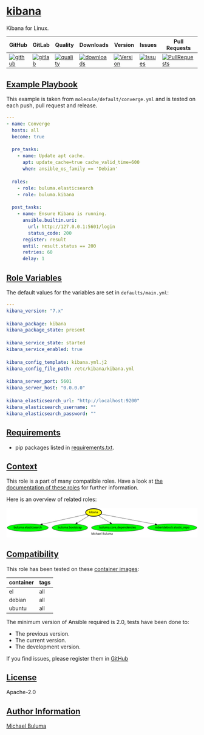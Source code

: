 # [kibana](#kibana)

Kibana for Linux.

|GitHub|GitLab|Quality|Downloads|Version|Issues|Pull Requests|
|------|------|-------|---------|-------|------|-------------|
|[![github](https://github.com/buluma/ansible-role-kibana/workflows/Ansible%20Molecule/badge.svg)](https://github.com/buluma/ansible-role-kibana/actions)|[![gitlab](https://gitlab.com/buluma/ansible-role-kibana/badges/master/pipeline.svg)](https://gitlab.com/buluma/ansible-role-kibana)|[![quality](https://img.shields.io/ansible/quality/54764)](https://galaxy.ansible.com/buluma/kibana)|[![downloads](https://img.shields.io/ansible/role/d/54764)](https://galaxy.ansible.com/buluma/kibana)|[![Version](https://img.shields.io/github/release/buluma/ansible-role-kibana.svg)](https://github.com/buluma/ansible-role-kibana/releases/)|[![Issues](https://img.shields.io/github/issues/buluma/ansible-role-kibana.svg)](https://github.com/buluma/ansible-role-kibana/issues/)|[![PullRequests](https://img.shields.io/github/issues-pr-closed-raw/buluma/ansible-role-kibana.svg)](https://github.com/buluma/ansible-role-kibana/pulls/)|

## [Example Playbook](#example-playbook)

This example is taken from `molecule/default/converge.yml` and is tested on each push, pull request and release.
```yaml
---
- name: Converge
  hosts: all
  become: true

  pre_tasks:
    - name: Update apt cache.
      apt: update_cache=true cache_valid_time=600
      when: ansible_os_family == 'Debian'

  roles:
    - role: buluma.elasticsearch
    - role: buluma.kibana

  post_tasks:
    - name: Ensure Kibana is running.
      ansible.builtin.uri:
        url: http://127.0.0.1:5601/login
        status_code: 200
      register: result
      until: result.status == 200
      retries: 60
      delay: 1
```


## [Role Variables](#role-variables)

The default values for the variables are set in `defaults/main.yml`:
```yaml
---
kibana_version: "7.x"

kibana_package: kibana
kibana_package_state: present

kibana_service_state: started
kibana_service_enabled: true

kibana_config_template: kibana.yml.j2
kibana_config_file_path: /etc/kibana/kibana.yml

kibana_server_port: 5601
kibana_server_host: "0.0.0.0"

kibana_elasticsearch_url: "http://localhost:9200"
kibana_elasticsearch_username: ""
kibana_elasticsearch_password: ""
```

## [Requirements](#requirements)

- pip packages listed in [requirements.txt](https://github.com/buluma/ansible-role-kibana/blob/main/requirements.txt).


## [Context](#context)

This role is a part of many compatible roles. Have a look at [the documentation of these roles](https://buluma.co.ke/) for further information.

Here is an overview of related roles:

![dependencies](https://raw.githubusercontent.com/buluma/ansible-role-kibana/png/requirements.png "Dependencies")

## [Compatibility](#compatibility)

This role has been tested on these [container images](https://hub.docker.com/u/buluma):

|container|tags|
|---------|----|
|el|all|
|debian|all|
|ubuntu|all|

The minimum version of Ansible required is 2.0, tests have been done to:

- The previous version.
- The current version.
- The development version.



If you find issues, please register them in [GitHub](https://github.com/buluma/ansible-role-kibana/issues)

## [License](#license)

Apache-2.0

## [Author Information](#author-information)

[Michael Buluma](https://buluma.github.io/)
